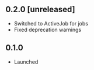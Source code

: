 ## 0.2.0 [unreleased]

- Switched to ActiveJob for jobs
- Fixed deprecation warnings

## 0.1.0

- Launched
